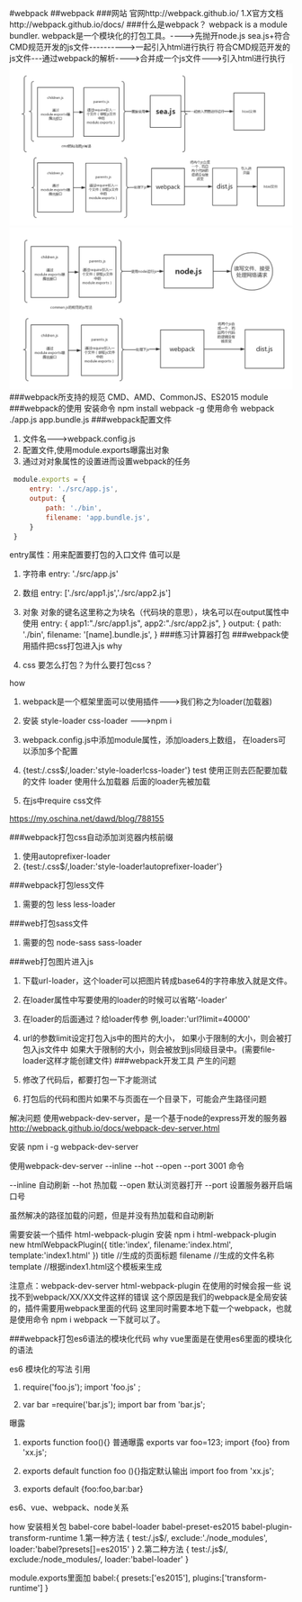 #webpack
##webpack
###网站
官网http://webpack.github.io/
1.X官方文档http://webpack.github.io/docs/
###什么是webpack？
webpack is a module bundler.
webpack是一个模块化的打包工具。---->先抛开node.js
sea.js+符合CMD规范开发的js文件---------->一起引入html进行执行
符合CMD规范开发的js文件---通过webpack的解析---->合并成一个js文件--->引入html进行执行
![webpack](./pic/1.png)
![webpack](./pic/2.png)
###webpack所支持的规范
CMD、AMD、CommonJS、ES2015 module
###webpack的使用
安装命令
npm install webpack -g
使用命令
webpack ./app.js app.bundle.js
###webpack配置文件
1. 文件名--->webpack.config.js
2. 配置文件,使用module.exports曝露出对象
3. 通过对对象属性的设置进而设置webpack的任务
```javascript
 module.exports = {
     entry: './src/app.js',
     output: {
         path: './bin',
         filename: 'app.bundle.js',
     }
 }
```
entry属性：用来配置要打包的入口文件
值可以是

1. 字符串  entry: './src/app.js'

2. 数组  entry: ['./src/app1.js','./src/app2.js']

3. 对象  对象的键名这里称之为块名（代码块的意思），块名可以在output属性中使用
entry: { 
    app1:"./src/app1.js",
    app2:"./src/app2.js",
}
 output: {
    path: './bin',
    filename: '[name].bundle.js',
}
###练习计算器打包
###webpack使用插件把css打包进入js
why

1. css 要怎么打包？为什么要打包css？

how

1. webpack是一个框架里面可以使用插件--->我们称之为loader(加载器)

2. 安装 style-loader css-loader  --->npm i

3. webpack.config.js中添加module属性，添加loaders上数组，
在loaders可以添加多个配置

4. {test:/\.css$/,loader:'style-loader!css-loader'}
test 使用正则去匹配要加载的文件
loader 使用什么加载器 后面的loader先被加载

5. 在js中require css文件

https://my.oschina.net/dawd/blog/788155

###webpack打包css自动添加浏览器内核前缀

1. 使用autoprefixer-loader
2. {test:/\.css$/,loader:'style-loader!autoprefixer-loader'}

###webpack打包less文件
1. 需要的包 less less-loader

###web打包sass文件
1. 需要的包 node-sass sass-loader

###web打包图片进入js
1. 下载url-loader，这个loader可以把图片转成base64的字符串放入就是文件。

2. 在loader属性中写要使用的loader的时候可以省略‘-loader’

3. 在loader的后面通过？给loader传参
  例,loader:'url?limit=40000'

4. url的参数limit设定打包入js中的图片的大小，
  如果小于限制的大小，则会被打包入js文件中
  如果大于限制的大小，则会被放到js同级目录中。(需要file-loader这样才能创建文件)
###webpack开发工具
产生的问题

1. 修改了代码后，都要打包一下才能测试
2. 打包后的代码和图片如果不与页面在一个目录下，可能会产生路径问题

解决问题
使用webpack-dev-server，是一个基于node的express开发的服务器
http://webpack.github.io/docs/webpack-dev-server.html

安装 npm i -g webpack-dev-server

使用webpack-dev-server --inline --hot --open --port 3001 命令

--inline 自动刷新
--hot 热加载
--open 默认浏览器打开
--port 设置服务器开启端口号

虽然解决的路径加载的问题，但是并没有热加载和自动刷新

需要安装一个插件  html-webpack-plugin
安装 npm i html-webpack-plugin
new htmlWebpackPlugin({
   title:'index', 
   filename:'index.html',
   template:'index1.html'
})
title //生成的页面标题
filename //生成的文件名称
template //根据index1.html这个模板来生成

注意点：webpack-dev-server html-webpack-plugin
在使用的时候会报一些 说找不到webpack/XX/XX文件这样的错误
这个原因是我们的webpack是全局安装的，插件需要用webpack里面的代码
这里同时需要本地下载一个webpack，也就是使用命令 npm i webpack 一下就可以了。


###webpack打包es6语法的模块化代码
why
vue里面是在使用es6里面的模块化的语法

es6 模块化的写法
引用

1. require('foo.js');
   import 'foo.js' ;

2. var bar =require('bar.js');
   import bar from 'bar.js';

曝露

1. exports function foo(){} 普通曝露
    exports var foo=123;
   import {foo} from 'xx.js';

2. exports default function foo (){}指定默认输出
    import foo from 'xx.js';

3. exports default {foo:foo,bar:bar}
 
es6、vue、webpack、node关系

how
安装相关包 babel-core babel-loader babel-preset-es2015 babel-plugin-transform-runtime
1.第一种方法
{
  test:/\.js$/,
  exclude:'./node_modules',
  loader:'babel?presets[]=es2015'
}
2.第二种方法
{
    test:/\.js$/,
    exclude:/node_modules/,
    loader:'babel-loader'
}

module.exports里面加
   babel:{
     presets:['es2015'],
     plugins:['transform-runtime']
   }